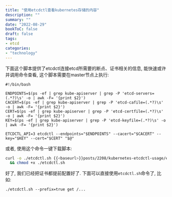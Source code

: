 ```yaml
---
title: "使用etcdctl查看kubernetes存储的内容"
description: ""
summary: ""
date: "2022-08-29"
bookToC: false
draft: false
tags:
- etcd
categories:
- "technology"
---
```


下面这个脚本提供了etcdctl连接etcd所需要的断点、证书相关的信息, 能快速或许并调用命令查看, 这个脚本需要在master节点上执行:

```shell
#!/bin/bash

ENDPOINTS=$(ps -ef | grep kube-apiserver | grep -P 'etcd-servers=(.*?)\s' -o | awk -F= '{print $2}')
CACERT=$(ps -ef | grep kube-apiserver | grep -P 'etcd-cafile=(.*?)\s' -o | awk -F= '{print $2}')
CERT=$(ps -ef | grep kube-apiserver | grep -P 'etcd-certfile=(.*?)\s' -o | awk -F= '{print $2}')
KEY=$(ps -ef | grep kube-apiserver | grep -P 'etcd-keyfile=(.*?)\s' -o | awk -F= '{print $2}')

ETCDCTL_API=3 etcdctl --endpoints="$ENDPOINTS" --cacert="$CACERT" --key="$KEY" --cert="$CERT" "$@"
```	

或者, 使用这个命令一键下载脚本:

```sh
curl -o ./etcdctl.sh {{<baseurl>}}posts/2208/kubernetes-etcdctl-usage/etcdctl.sh \
  && chmod +x ./etcdctl.sh
```

好了, 我们已经把证书都提前配置好了. 下面可以直接使用`etcdctl.sh`命令了, 比如:

```shell
./etcdctl.sh --prefix=true get /...
```